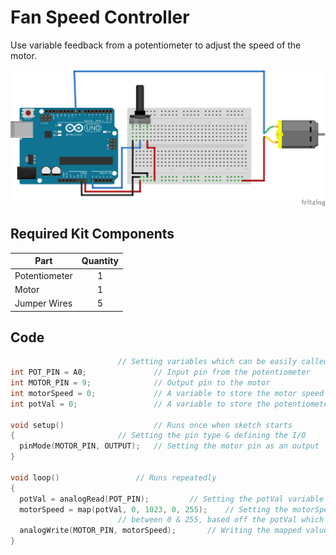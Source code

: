 # Fan Speed Controller

Use variable feedback from a potentiometer to adjust the speed of the motor.

![alt text](fan-speed-controller.png "Fan Speed Controller Circuit")

## Required Kit Components
| Part          | Quantity  	|
| ------------- |:-------------:|
| Potentiometer	| 1 		|
| Motor		| 1		|
| Jumper Wires	| 5     	|

## Code
```cpp										
						// Setting variables which can be easily called to later
int POT_PIN = A0;				// Input pin from the potentiometer
int MOTOR_PIN = 9;				// Output pin to the motor
int motorSpeed = 0;				// A variable to store the motor speed value
int potVal = 0;					// A variable to store the potentiometer value

void setup()					// Runs once when sketch starts
{						// Setting the pin type & defining the I/O
  pinMode(MOTOR_PIN, OUTPUT);	// Setting the motor pin as an output	
}

void loop()					// Runs repeatedly
{
  potVal = analogRead(POT_PIN);			// Setting the potVal variable to the reading from the POT_PIN
  motorSpeed = map(potVal, 0, 1023, 0, 255);	// Setting the motorSpeed variable to an equivalent variable
						// between 0 & 255, based off the potVal which is between 0 & 1023
  analogWrite(MOTOR_PIN, motorSpeed);		// Writing the mapped value to the motorSpeed pin
}
```
